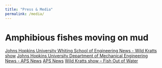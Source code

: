 ```yaml
---
title: "Press & Media"
permalink: /media/
---
```


# Amphibious fishes moving on mud
[Johns Hopkins University Whiting School of Engineering News - Wild Kratts show](https://engineering.jhu.edu/news/pbss-wild-kratts-visit-chen-lis-terradynamics-lab/)
[Johns Hopkins University Department of Mechanical Engineering News - APS News](https://me.jhu.edu/news/phd-student-shares-work-on-robotics-inspired-by-mudskippers-at-american-physical-society-march-meeting/)
[APS News](https://www.aps.org/apsnews/2024/04/mudskippers-jellyfish-inspire-robot-designs)
[Wild Kratts show – Fish Out of Water](https://pbskids.org/videos/watch/fish-out-of-water/1485713)


